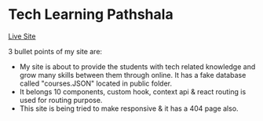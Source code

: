 # Tech Learning Pathshala #

[Live Site](https://tech-learning-pathshala-chayti.netlify.app/)

3 bullet points of my site are:
* My site is about to provide the students with tech related knowledge and grow many skills between them through online. It has a fake database called "courses.JSON" located in public folder.
* It belongs 10 components, custom hook, context api & react routing is used for routing purpose.
* This site is being tried to make responsive & it has a 404 page also.
